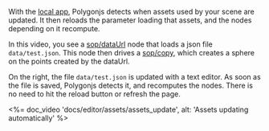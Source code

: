 With the [local app](/docs/install), Polygonjs detects when assets used by your scene are updated. It then reloads the parameter loading that assets, and the nodes depending on it recompute.

In this video, you see a [sop/dataUrl](/docs/nodes/sop/dataUrl) node that loads a json file `data/test.json`. This node then drives a [sop/copy](/docs/nodes/sop/copy), which creates a sphere on the points created by the dataUrl.

On the right, the file `data/test.json` is updated with a text editor. As soon as the file is saved, Polygonjs detects it, and recomputes the nodes. There is no need to hit the reload button or refresh the page.

<%= doc_video 'docs/editor/assets/assets_update', alt: 'Assets updating automatically' %>
